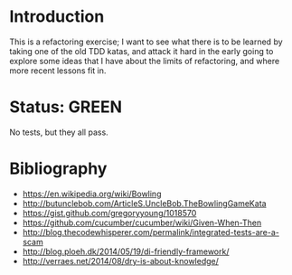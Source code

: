 # Introduction

This is a refactoring exercise; I want to see what there is to be learned by taking one of the old TDD katas, and
attack it hard in the early going to explore some ideas that I have about the limits of refactoring, and where more
recent lessons fit in.

# Status: GREEN

No tests, but they all pass.



# Bibliography

 * https://en.wikipedia.org/wiki/Bowling
 * http://butunclebob.com/ArticleS.UncleBob.TheBowlingGameKata
 * https://gist.github.com/gregoryyoung/1018570
 * https://github.com/cucumber/cucumber/wiki/Given-When-Then
 * http://blog.thecodewhisperer.com/permalink/integrated-tests-are-a-scam
 * http://blog.ploeh.dk/2014/05/19/di-friendly-framework/
 * http://verraes.net/2014/08/dry-is-about-knowledge/
